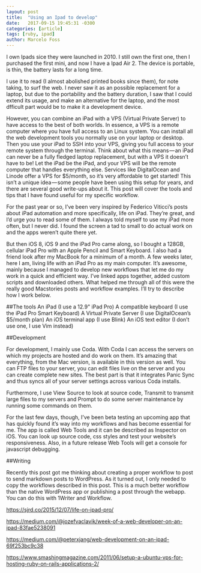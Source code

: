 ```yaml
---
layout: post
title:  "Using an Ipad to develop"
date:   2017-09-15 19:45:31 -0300
categories: [article]
tags: [ruby, ipad]
author: Marcelo Foss
---
```

I own Ipads sice they were launched in 2010. I still own the first one, then I purchased the first mini, and now I have a Ipad Air 2. The device is portable, is thin, the battery lasts for a long time.

I use it to read (I almost abolished printed books since them), for note taking, to surf the web. I never saw it as an possible replacement for a laptop, but due to the portability and the battery duration, I saw that I could extend its usage, and make an alternative for the laptop, and the most dfficult part would be to make it a development device.

However, you can combine an iPad with a VPS (Virtual Private Server) to have access to the best of both worlds. In essence, a VPS is a remote computer where you have full access to an Linux system. You can install all the web development tools you normally use on your laptop or desktop. Then you use your iPad to SSH into your VPS, giving you full access to your remote system through the terminal.
Think about what this means — an iPad can never be a fully fledged laptop replacement, but with a VPS it doesn’t have to be! Let the iPad be the iPad, and your VPS will be the remote computer that handles everything else. Services like DigitalOcean and Linode offer a VPS for $5/month, so it’s very affordable to get started!
This isn’t a unique idea — some people have been using this setup for years, and there are several good write-ups about it. This post will cover the tools and tips that I have found useful for my specific workflow.

For the past year or so, I’ve been very inspired by Federico Viticci’s posts about iPad automation and more specifically, life on iPad. They’re great, and I’d urge you to read some of them. I always told myself to use my iPad more often, but I never did. I found the screen a tad to small to do actual work on and the apps weren’t quite there yet.

But then iOS 8, iOS 9 and the iPad Pro came along, so I bought a 128GB, cellular iPad Pro with an Apple Pencil and Smart Keyboard. I also had a friend look after my MacBook for a minimum of a month. A few weeks later, here I am, living life with an iPad Pro as my main computer. It’s awesome, mainly because I managed to develop new workflows that let me do my work in a quick and efficient way. I’ve linked apps together, added custom scripts and downloaded others. What helped me through all of this were the really good Macstories posts and workflow examples. I’ll try to describe how I work below.

##The tools
An iPad (I use a 12.9" iPad Pro)
A compatible keyboard (I use the iPad Pro Smart Keyboard)
A Virtual Private Server (I use DigitalOcean’s $5/month plan)
An iOS terminal app (I use Blink)
An iOS text editor (I don’t use one, I use Vim instead)

##Development

For development, I mainly use Coda. With Coda I can access the servers on which my projects are hosted and do work on them. It’s amazing that everything, from the Mac version, is available in this version as well. You can FTP files to your server, you can edit files live on the server and you can create complete new sites. The best part is that it integrates Panic Sync and thus syncs all of your server settings across various Coda installs.

Furthermore, I use View Source to look at source code, Transmit to transmit large files to my servers and Prompt to do some server maintenance by running some commands on them.

For the last few days, though, I’ve been beta testing an upcoming app that has quickly found it’s way into my workflows and has become essential for me. The app is called Web Tools and it can be described as Inspector on iOS. You can look up source code, css styles and test your website’s responsiveness. Also, in a future release Web Tools will get a console for javascript debugging.

##Writing

Recently this post got me thinking about creating a proper workflow to post to send markdown posts to WordPress. As it turned out, I only needed to copy the workflows described in this post. This is a much better workflow than the native WordPress app or publishing a post through the webapp. You can do this with 1Writer and Workflow.

https://sjrd.co/2015/12/07/life-on-ipad-pro/

https://medium.com/@jozefvaclavik/week-of-a-web-developer-on-an-ipad-83fae5238091

https://medium.com/@peterxjang/web-development-on-an-ipad-69f253bc9c38

https://www.smashingmagazine.com/2011/06/setup-a-ubuntu-vps-for-hosting-ruby-on-rails-applications-2/
